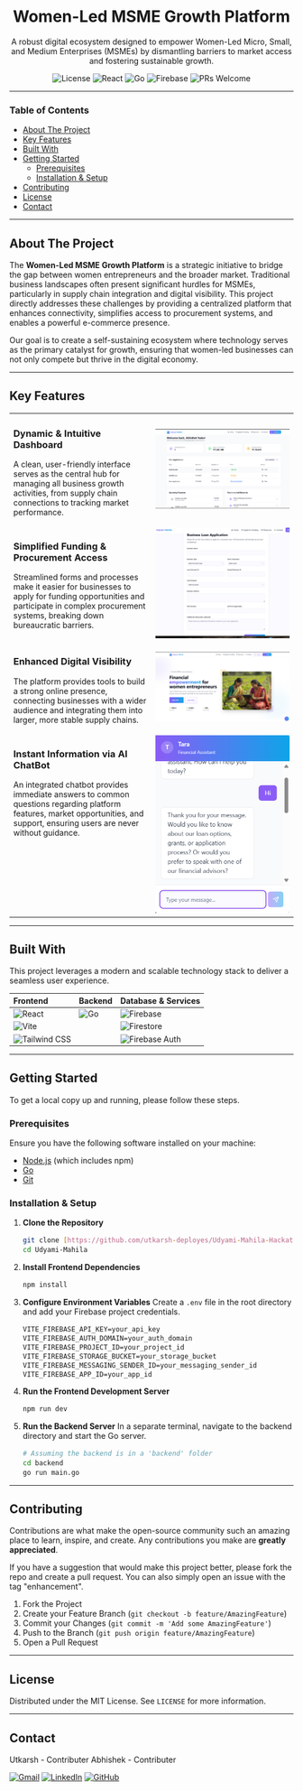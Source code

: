 <div align="center">

  <h1>Women-Led MSME Growth Platform</h1>

  <p>
    A robust digital ecosystem designed to empower Women-Led Micro, Small, and Medium Enterprises (MSMEs) by dismantling barriers to market access and fostering sustainable growth.
  </p>

  <p>
    <img src="https://img.shields.io/badge/license-MIT-blue.svg" alt="License">
    <img src="https://img.shields.io/badge/React-20232A?style=for-the-badge&logo=react&logoColor=61DAFB" alt="React">
    <img src="https://img.shields.io/badge/Go-00ADD8?style=for-the-badge&logo=go&logoColor=white" alt="Go">
    <img src="https://img.shields.io/badge/Firebase-FFCA28?style=for-the-badge&logo=firebase&logoColor=black" alt="Firebase">
    <img src="https://img.shields.io/badge/PRs-welcome-brightgreen.svg" alt="PRs Welcome">
  </p>
</div>

---

### **Table of Contents**
- [About The Project](#about-the-project)
- [Key Features](#key-features)
- [Built With](#built-with)
- [Getting Started](#getting-started)
  - [Prerequisites](#prerequisites)
  - [Installation & Setup](#installation--setup)
- [Contributing](#contributing)
- [License](#license)
- [Contact](#contact)

---

## **About The Project**

The **Women-Led MSME Growth Platform** is a strategic initiative to bridge the gap between women entrepreneurs and the broader market. Traditional business landscapes often present significant hurdles for MSMEs, particularly in supply chain integration and digital visibility. This project directly addresses these challenges by providing a centralized platform that enhances connectivity, simplifies access to procurement systems, and enables a powerful e-commerce presence.

Our goal is to create a self-sustaining ecosystem where technology serves as the primary catalyst for growth, ensuring that women-led businesses can not only compete but thrive in the digital economy.

---

## **Key Features**

<table>
  <tr>
    <td width="50%" valign="top">
      <h3>Dynamic & Intuitive Dashboard</h3>
      <p>A clean, user-friendly interface serves as the central hub for managing all business growth activities, from supply chain connections to tracking market performance.</p>
    </td>
    <td width="50%">
      <img src="DASHBOARD.png" alt="Dashboard Screenshot" width="100%">
    </td>
  </tr>
  <tr>
    <td width="50%" valign="top">
      <h3>Simplified Funding & Procurement Access</h3>
      <p>Streamlined forms and processes make it easier for businesses to apply for funding opportunities and participate in complex procurement systems, breaking down bureaucratic barriers.</p>
    </td>
    <td width="50%">
      <img src="FUNDING-UI.png" alt="Funding Form Screenshot" width="100%">
    </td>
  </tr>
  <tr>
    <td width="50%" valign="top">
      <h3>Enhanced Digital Visibility</h3>
      <p>The platform provides tools to build a strong online presence, connecting businesses with a wider audience and integrating them into larger, more stable supply chains.</p>
    </td>
    <td width="50%">
      <img src="UI.png" alt="Landing Page Screenshot" width="100%">
    </td>
  </tr>
  <tr>
    <td width="50%" valign="top">
      <h3>Instant Information via AI ChatBot</h3>
      <p>An integrated chatbot provides immediate answers to common questions regarding platform features, market opportunities, and support, ensuring users are never without guidance.</p>
    </td>
    <td width="50%">
      <img src="CHATBOT.png" alt="ChatBot Screenshot" width="100%">
    </td>
  </tr>
</table>

---

## **Built With**

This project leverages a modern and scalable technology stack to deliver a seamless user experience.

| Frontend | Backend | Database & Services |
| :--- | :--- | :--- |
| ![React](https://img.shields.io/badge/React-20232A?style=for-the-badge&logo=react&logoColor=61DAFB) | ![Go](https://img.shields.io/badge/Go-00ADD8?style=for-the-badge&logo=go&logoColor=white) | ![Firebase](https://img.shields.io/badge/Firebase-FFCA28?style=for-the-badge&logo=firebase&logoColor=black) |
| ![Vite](https://img.shields.io/badge/Vite-646CFF?style=for-the-badge&logo=vite&logoColor=white) | | ![Firestore](https://img.shields.io/badge/Firestore-FFCA28?style=for-the-badge&logo=firebase&logoColor=black) |
| ![Tailwind CSS](https://img.shields.io/badge/Tailwind_CSS-06B6D4?style=for-the-badge&logo=tailwindcss&logoColor=white) | | ![Firebase Auth](https://img.shields.io/badge/Auth-FFCA28?style=for-the-badge&logo=firebase&logoColor=black) |

---

## **Getting Started**

To get a local copy up and running, please follow these steps.

### **Prerequisites**

Ensure you have the following software installed on your machine:
* [Node.js](https://nodejs.org/) (which includes npm)
* [Go](https://golang.org/doc/install)
* [Git](https://git-scm.com/)

### **Installation & Setup**

1.  **Clone the Repository**
    ```sh
    git clone [https://github.com/utkarsh-deployes/Udyami-Mahila-HackathonProject.git](https://github.com/utkarsh-deployes/Udyami-Mahila-HackathonProject.git)
    cd Udyami-Mahila
    ```

2.  **Install Frontend Dependencies**
    ```sh
    npm install
    ```

3.  **Configure Environment Variables**
    Create a `.env` file in the root directory and add your Firebase project credentials.
    ```env
    VITE_FIREBASE_API_KEY=your_api_key
    VITE_FIREBASE_AUTH_DOMAIN=your_auth_domain
    VITE_FIREBASE_PROJECT_ID=your_project_id
    VITE_FIREBASE_STORAGE_BUCKET=your_storage_bucket
    VITE_FIREBASE_MESSAGING_SENDER_ID=your_messaging_sender_id
    VITE_FIREBASE_APP_ID=your_app_id
    ```

4.  **Run the Frontend Development Server**
    ```sh
    npm run dev
    ```

5.  **Run the Backend Server**
    In a separate terminal, navigate to the backend directory and start the Go server.
    ```sh
    # Assuming the backend is in a 'backend' folder
    cd backend
    go run main.go
    ```

---

## **Contributing**

Contributions are what make the open-source community such an amazing place to learn, inspire, and create. Any contributions you make are **greatly appreciated**.

If you have a suggestion that would make this project better, please fork the repo and create a pull request. You can also simply open an issue with the tag "enhancement".

1.  Fork the Project
2.  Create your Feature Branch (`git checkout -b feature/AmazingFeature`)
3.  Commit your Changes (`git commit -m 'Add some AmazingFeature'`)
4.  Push to the Branch (`git push origin feature/AmazingFeature`)
5.  Open a Pull Request

---

## **License**

Distributed under the MIT License. See `LICENSE` for more information.

---

## **Contact**

Utkarsh - Contributer
Abhishek - Contributer

<p>
  <a href="mailto:utkarsh.cloudops@gmail.com"><img src="https://img.shields.io/badge/Gmail-D14836?style=for-the-badge&logo=gmail&logoColor=white" alt="Gmail"></a>
  <a href="#"><img src="https://img.shields.io/badge/LinkedIn-0077B5?style=for-the-badge&logo=linkedin&logoColor=white" alt="LinkedIn"></a>
  <a href="#"><img src="https://img.shields.io/badge/GitHub-181717?style=for-the-badge&logo=github&logoColor=white" alt="GitHub"></a>
</p>